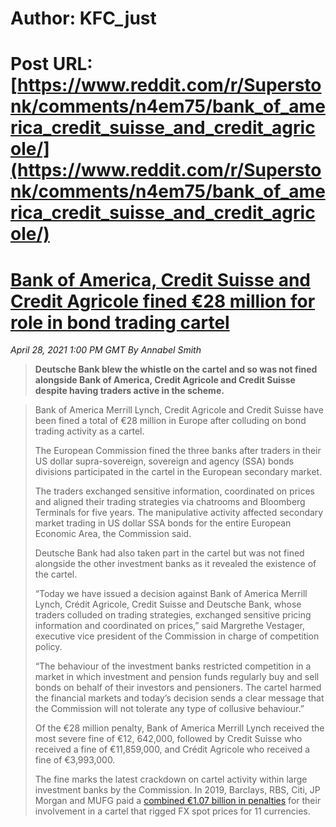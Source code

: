 # Author: KFC_just
# Post URL: [https://www.reddit.com/r/Superstonk/comments/n4em75/bank_of_america_credit_suisse_and_credit_agricole/](https://www.reddit.com/r/Superstonk/comments/n4em75/bank_of_america_credit_suisse_and_credit_agricole/)


# [Bank of America, Credit Suisse and Credit Agricole fined €28 million for role in bond trading cartel](https://www.thetradenews.com/bank-of-america-credit-suisse-and-credit-agricole-fined-e28-million-for-role-in-bond-trading-cartel/)

*April 28, 2021 1:00 PM GMT  By Annabel Smith*

>**Deutsche Bank blew the whistle on the cartel and so was not fined alongside Bank of America, Credit Agricole and Credit Suisse despite having traders active in the scheme.**  
  
>  
>Bank of America Merrill Lynch, Credit Agricole and Credit Suisse have been fined a total of €28 million in Europe after colluding on bond trading activity as a cartel.  
>  
>The European Commission fined the three banks after traders in their US dollar supra-sovereign, sovereign and agency (SSA) bonds divisions participated in the cartel in the European secondary market.  
>  
>The traders exchanged sensitive information, coordinated on prices and aligned their trading strategies via chatrooms and Bloomberg Terminals for five years. The manipulative activity affected secondary market trading in US dollar SSA bonds for the entire European Economic Area, the Commission said.   
>  
>Deutsche Bank had also taken part in the cartel but was not fined alongside the other investment banks as it revealed the existence of the cartel.  
>  
>“Today we have issued a decision against Bank of America Merrill Lynch, Crédit Agricole, Credit Suisse and Deutsche Bank, whose traders colluded on trading strategies, exchanged sensitive pricing information and coordinated on prices,” said Margrethe Vestager, executive vice president of the Commission in charge of competition policy.  
>  
>“The behaviour of the investment banks restricted competition in a market in which investment and pension funds regularly buy and sell bonds on behalf of their investors and pensioners. The cartel harmed the financial markets and today’s decision sends a clear message that the Commission will not tolerate any type of collusive behaviour.”  
>  
>Of the €28 million penalty, Bank of America Merrill Lynch received the most severe fine of €12, 642,000, followed by Credit Suisse who received a fine of €11,859,000, and Crédit Agricole who received a fine of €3,993,000.  
>  
>The fine marks the latest crackdown on cartel activity within large investment banks by the Commission. In 2019, Barclays, RBS, Citi, JP Morgan and MUFG paid a [combined €1.07 billion in penalties](https://www.thetradenews.com/major-banks-fined-e1-billion-role-fx-trading-cartel/) for their involvement in a cartel that rigged FX spot prices for 11 currencies.